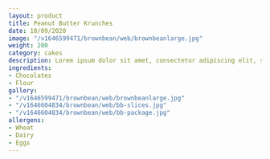 ```yaml
---
layout: product
title: Peanut Butter Krunches
date: 10/09/2020
image: "/v1646599471/brownbean/web/brownbeanlarge.jpg"
weight: 200
category: cakes
description: Lorem ipsum dolor sit amet, consectetur adipiscing elit, sed do eiusmod tempor incididunt ut labore et dolore magna aliqua. Ut enim ad minim veniam, quis nostrud exercitation ullamco laboris nisi ut aliquip ex ea commodo consequat. Duis aute irure dolor in reprehenderit in voluptate velit esse cillum dolore eu fugiat nulla pariatur. Excepteur sint occaecat cupidatat non proident, sunt in culpa qui officia deserunt mollit anim id est laborum.
ingredients:
- Chocolates
- Flour
gallery:
- "/v1646599471/brownbean/web/brownbeanlarge.jpg"
- "/v1646604834/brownbean/web/bb-slices.jpg"
- "/v1646604834/brownbean/web/bb-package.jpg"
allergens:
- Wheat
- Dairy
- Eggs
---
```

